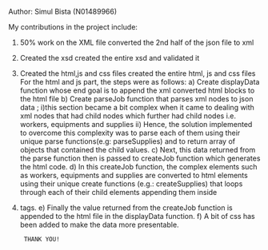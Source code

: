 Author: Simul Bista (N01489966)

My contributions in the project include:

1) 50% work on the XML file
    converted the 2nd half of the json file to xml
2) Created the xsd
    created the entire xsd and validated it
3) Created the html,js and css files
    created the entire html, js and css files
    For the html and js part, the steps were as follows:
        a) Create displayData function whose end goal is to append the xml converted html blocks to the html file
        b) Create parseJob function that parses xml nodes to json data ; 
            i)this section became a bit complex when it came to dealing with xml nodes that had child nodes which further had child nodes i.e. workers, equipments and supplies
            ii) Hence, the solution implemented to overcome this complexity was to parse each of them using their unique parse functions(e.g: parseSupplies) and to return array of objects that contained the child values.
        c) Next, this data returned from the parse function then is passed to createJob function which generates the html code.
        d) In this createJob function, the complex elements such as workers, equipments and supplies are converted to html elements using their unique create functions (e.g.: createSupplies) that loops through each of their child elements appending them inside <li> tags.
        e) Finally the value returned from the createJob function is appended to the html file in the displayData function.
        f) A bit of css has been added to make the data more presentable.

        THANK YOU!